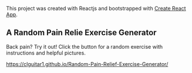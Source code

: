 This project was created with Reactjs and bootstrapped with [Create React App](https://github.com/facebook/create-react-app).

## A Random Pain Relie Exercise Generator

Back pain? Try it out! Click the button for a random exercise with instructions and helpful pictures.

https://clguitar1.github.io/Random-Pain-Relief-Exercise-Generator/

